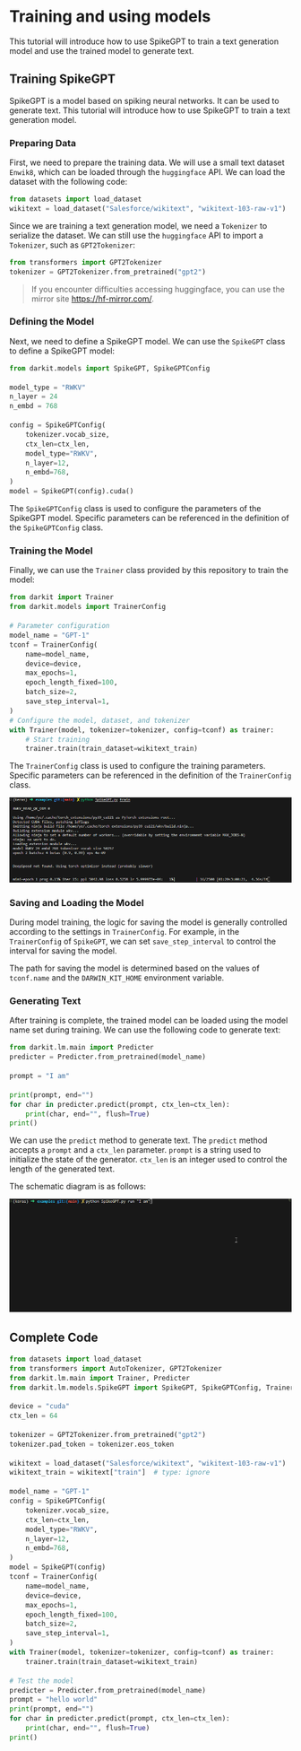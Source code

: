 # Training and using models
This tutorial will introduce how to use SpikeGPT to train a text generation model and use the trained model to generate text.

## Training SpikeGPT
SpikeGPT is a model based on spiking neural networks. It can be used to generate text. This tutorial will introduce how to use SpikeGPT to train a text generation model.

### Preparing Data
First, we need to prepare the training data. We will use a small text dataset `Enwik8`, which can be loaded through the `huggingface` API. We can load the dataset with the following code:

```python
from datasets import load_dataset
wikitext = load_dataset("Salesforce/wikitext", "wikitext-103-raw-v1")
```

Since we are training a text generation model, we need a `Tokenizer` to serialize the dataset. We can still use the `huggingface` API to import a `Tokenizer`, such as `GPT2Tokenizer`:

```python
from transformers import GPT2Tokenizer
tokenizer = GPT2Tokenizer.from_pretrained("gpt2")
```

> If you encounter difficulties accessing huggingface, you can use the mirror site https://hf-mirror.com/.

### Defining the Model
Next, we need to define a SpikeGPT model. We can use the `SpikeGPT` class to define a SpikeGPT model:

```python
from darkit.models import SpikeGPT, SpikeGPTConfig

model_type = "RWKV"
n_layer = 24
n_embd = 768

config = SpikeGPTConfig(
    tokenizer.vocab_size,
    ctx_len=ctx_len,
    model_type="RWKV",
    n_layer=12,
    n_embd=768,
)
model = SpikeGPT(config).cuda()
```
The `SpikeGPTConfig` class is used to configure the parameters of the SpikeGPT model. Specific parameters can be referenced in the definition of the `SpikeGPTConfig` class.

### Training the Model
Finally, we can use the `Trainer` class provided by this repository to train the model:

```python
from darkit import Trainer
from darkit.models import TrainerConfig

# Parameter configuration
model_name = "GPT-1"
tconf = TrainerConfig(
    name=model_name,
    device=device,
    max_epochs=1,
    epoch_length_fixed=100,
    batch_size=2,
    save_step_interval=1,
)
# Configure the model, dataset, and tokenizer
with Trainer(model, tokenizer=tokenizer, config=tconf) as trainer:
    # Start training
    trainer.train(train_dataset=wikitext_train)
```
The `TrainerConfig` class is used to configure the training parameters. Specific parameters can be referenced in the definition of the `TrainerConfig` class.

![SpikeGPT Training](/static/docs/SpikeGPTTrain.png)

### Saving and Loading the Model
During model training, the logic for saving the model is generally controlled according to the settings in `TrainerConfig`. For example, in the `TrainerConfig` of `SpikeGPT`, we can set `save_step_interval` to control the interval for saving the model.

The path for saving the model is determined based on the values of `tconf.name` and the `DARWIN_KIT_HOME` environment variable.

### Generating Text
After training is complete, the trained model can be loaded using the model name set during training. We can use the following code to generate text:

```python
from darkit.lm.main import Predicter
predicter = Predicter.from_pretrained(model_name)

prompt = "I am"

print(prompt, end="")
for char in predicter.predict(prompt, ctx_len=ctx_len):
    print(char, end="", flush=True)
print()
```

We can use the `predict` method to generate text. The `predict` method accepts a `prompt` and a `ctx_len` parameter. `prompt` is a string used to initialize the state of the generator. `ctx_len` is an integer used to control the length of the generated text.

The schematic diagram is as follows:

![SpikeGPT Run](/static/docs/SpikeGPTRun.gif)

## Complete Code
```python
from datasets import load_dataset
from transformers import AutoTokenizer, GPT2Tokenizer
from darkit.lm.main import Trainer, Predicter
from darkit.lm.models.SpikeGPT import SpikeGPT, SpikeGPTConfig, TrainerConfig

device = "cuda"
ctx_len = 64

tokenizer = GPT2Tokenizer.from_pretrained("gpt2")
tokenizer.pad_token = tokenizer.eos_token

wikitext = load_dataset("Salesforce/wikitext", "wikitext-103-raw-v1")
wikitext_train = wikitext["train"]  # type: ignore

model_name = "GPT-1"
config = SpikeGPTConfig(
    tokenizer.vocab_size,
    ctx_len=ctx_len,
    model_type="RWKV",
    n_layer=12,
    n_embd=768,
)
model = SpikeGPT(config)
tconf = TrainerConfig(
    name=model_name,
    device=device,
    max_epochs=1,
    epoch_length_fixed=100,
    batch_size=2,
    save_step_interval=1,
)
with Trainer(model, tokenizer=tokenizer, config=tconf) as trainer:
    trainer.train(train_dataset=wikitext_train)

# Test the model
predicter = Predicter.from_pretrained(model_name)
prompt = "hello world"
print(prompt, end="")
for char in predicter.predict(prompt, ctx_len=ctx_len):
    print(char, end="", flush=True)
print()
```
